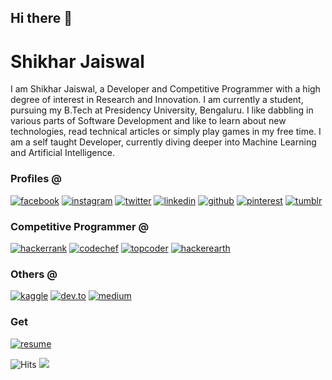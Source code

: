 ## Hi there 👋


# Shikhar Jaiswal

I am Shikhar Jaiswal, a Developer and Competitive Programmer with a high degree of interest in Research and Innovation. I am currently a student, pursuing my B.Tech at Presidency University, Bengaluru. I like dabbling in various parts of Software Development and like to learn about new technologies, read technical articles or simply play games in my free time. I am a self taught Developer, currently diving deeper into Machine Learning and Artificial Intelligence.

### Profiles @
<!-- display the social media buttons in your README -->
[![facebook](https://github.com/shikhar1020jais1/Git-Social/blob/master/Icons/Facebook.png (Facebook))][1]
[![instagram](https://github.com/shikhar1020jais1/Git-Social/blob/master/Icons/Instagram.png (Instagram))][2]
[![twitter](https://github.com/shikhar1020jais1/Git-Social/blob/master/Icons/Twitter.png (Twitter))][3]
[![linkedin](https://github.com/shikhar1020jais1/Git-Social/blob/master/Icons/LinkedIn.png (LinkedIn))][4]
[![github](https://github.com/shikhar1020jais1/Git-Social/blob/master/Icons/Github.png (Github))][5]
[![pinterest](https://github.com/shikhar1020jais1/Git-Social/blob/master/Icons/pinterest.png (Pinterest))][6]
[![tumblr](https://github.com/shikhar1020jais1/Git-Social/blob/master/Icons/tumblr.png (Tumblr))][7]

[1]: https://www.facebook.com/shikhar.jai1
[2]: https://www.instagram.com/_shikhar_jais
[3]: https://www.twitter.com/_shikhar_jais
[4]: https://www.linkedin.com/in/shikhar1020jais
[5]: https://www.github.com/shikhar1020jais1
[6]: https://in.pinterest.com/shikhar1020jais
[7]: https://shikhar-jais.tumblr.com

### Competitive Programmer @
[![hackerrank](https://github.com/shikhar1020jais1/Git-Social/blob/master/Icons/Hackerrank.png (Hackerrank))][8]
[![codechef](https://github.com/shikhar1020jais1/Git-Social/blob/master/Icons/Codechef.png (Codechef))][9]
[![topcoder](https://github.com/shikhar1020jais1/Git-Social/blob/master/Icons/Topcoder.png (Topcoder))][10]
[![hackerearth](https://github.com/shikhar1020jais1/Git-Social/blob/master/Icons/hackerearth.png (HackerEarth))][11]

[8]: https://hackerrank.com/shikhar1020jais1
[9]: https://codechef.com/users/shikhar_jais
[10]: https://topcoder.com/members/shikhar1020jais
[11]: https://hackerearth.com/@shikhar381

### Others @
[![kaggle](https://github.com/shikhar1020jais1/Git-Social/blob/master/Icons/Kaggle.png (Kaggle))][12]
[![dev.to](https://github.com/shikhar1020jais1/Git-Social/blob/master/Icons/Dev.to.png (dev.to))][13]
[![medium](https://github.com/shikhar1020jais1/Git-Social/blob/master/Icons/Medium.png (Medium))][14]

[12]: https://kaggle.com/shikhar1020jais
[13]: https://dev.to/shikhar1020jais1
[14]: https://medium.com/@shikhar1020jais1

### Get

[![resume](https://github.com/shikhar1020jais1/Git-Social/blob/master/Icons/resume.png (resume))][15]

[15]: https://drive.google.com/file/d/1VbljCZ2TKQSE0Uycy--skAFtJZkKUn__/view?usp=sharing

<img src="https://hitcounter.pythonanywhere.com/count/tag.svg?url=https%3A%2F%2Fgithub.com%2Fshikhar1020jais1%2Fhit-counter" alt="Hits">

<img src="https://github-readme-stats.vercel.app/api/top-langs/?username=shikhar1020jais1&layout=compact&hide=html" />

